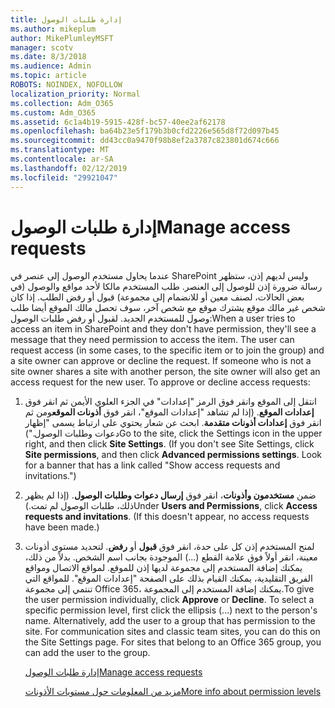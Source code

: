 ```yaml
---
title: إدارة طلبات الوصول
ms.author: mikeplum
author: MikePlumleyMSFT
manager: scotv
ms.date: 8/3/2018
ms.audience: Admin
ms.topic: article
ROBOTS: NOINDEX, NOFOLLOW
localization_priority: Normal
ms.collection: Adm_O365
ms.custom: Adm_O365
ms.assetid: 6c1a4b19-5915-428f-bc57-40ee2af62178
ms.openlocfilehash: ba64b23e5f179b3b0cfd2226e565d8f72d097b45
ms.sourcegitcommit: dd43cc0a9470f98b8ef2a3787c823801d674c666
ms.translationtype: MT
ms.contentlocale: ar-SA
ms.lasthandoff: 02/12/2019
ms.locfileid: "29921047"
---
```

# <a name="manage-access-requests"></a><span data-ttu-id="98d0d-102">إدارة طلبات الوصول</span><span class="sxs-lookup"><span data-stu-id="98d0d-102">Manage access requests</span></span>

<span data-ttu-id="98d0d-p101">عندما يحاول مستخدم الوصول إلى عنصر في SharePoint وليس لديهم إذن، ستظهر رسالة ضرورة إذن للوصول إلى العنصر. طلب المستخدم مالكا لأحد مواقع والوصول (في بعض الحالات، لصنف معين أو للانضمام إلى مجموعة) قبول أو رفض الطلب. إذا كان شخص غير مالك موقع يشترك موقع مع شخص آخر، سوف تحصل مالك الموقع أيضا طلب وصول للمستخدم الجديد. لقبول أو رفض طلبات الوصول:</span><span class="sxs-lookup"><span data-stu-id="98d0d-p101">When a user tries to access an item in SharePoint and they don't have permission, they'll see a message that they need permission to access the item. The user can request access (in some cases, to the specific item or to join the group) and a site owner can approve or decline the request. If someone who is not a site owner shares a site with another person, the site owner will also get an access request for the new user. To approve or decline access requests:</span></span>
  
1. <span data-ttu-id="98d0d-p102">انتقل إلى الموقع وانقر فوق الرمز "إعدادات" في الجزء العلوي الأيمن ثم انقر فوق **إعدادات الموقع**. (إذا لم تشاهد "إعدادات الموقع"، انقر فوق **أذونات الموقع**ومن ثم انقر فوق **إعدادات أذونات متقدمة**. ابحث عن شعار يحتوي على ارتباط يسمى "إظهار دعوات وطلبات الوصول.")</span><span class="sxs-lookup"><span data-stu-id="98d0d-p102">Go to the site, click the Settings icon in the upper right, and then click **Site Settings**. (If you don't see Site Settings, click **Site permissions**, and then click **Advanced permissions settings**. Look for a banner that has a link called "Show access requests and invitations.")</span></span>
    
2. <span data-ttu-id="98d0d-p103">ضمن **مستخدمون وأذونات**، انقر فوق **إرسال دعوات وطلبات الوصول**. (إذا لم يظهر ذلك، طلبات الوصول لم تمت.)</span><span class="sxs-lookup"><span data-stu-id="98d0d-p103">Under **Users and Permissions**, click **Access requests and invitations**. (If this doesn't appear, no access requests have been made.)</span></span>
    
3. <span data-ttu-id="98d0d-p104">لمنح المستخدم إذن كل على حدة، انقر فوق **قبول** أو **رفض**. لتحديد مستوى أذونات معينة، انقر أولاً فوق علامة القطع (...) الموجودة بجانب اسم الشخص. بدلاً من ذلك، يمكنك إضافة المستخدم إلى مجموعة لديها إذن للموقع. لمواقع الاتصال ومواقع الفريق التقليدية، يمكنك القيام بذلك على الصفحة "إعدادات الموقع". للمواقع التي تنتمي إلى مجموعة Office 365، يمكنك إضافة المستخدم إلى المجموعة.</span><span class="sxs-lookup"><span data-stu-id="98d0d-p104">To give the user permission individually, click **Approve** or **Decline**. To select a specific permission level, first click the ellipsis (...) next to the person's name. Alternatively, add the user to a group that has permission to the site. For communication sites and classic team sites, you can do this on the Site Settings page. For sites that belong to an Office 365 group, you can add the user to the group.</span></span>
    
    [<span data-ttu-id="98d0d-117">إدارة طلبات الوصول</span><span class="sxs-lookup"><span data-stu-id="98d0d-117">Manage access requests </span></span>](https://go.microsoft.com/fwlink/?linkid=2008747)
    
    [<span data-ttu-id="98d0d-118">مزيد من المعلومات حول مستويات الأذونات</span><span class="sxs-lookup"><span data-stu-id="98d0d-118">More info about permission levels</span></span>](https://go.microsoft.com/fwlink/?linkid=867071)
    

